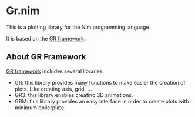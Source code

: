 # Gr.nim
This is a plotting library for the Nim programming language.

It is based on the [GR framework](https://gr-framework.org/).


## About GR Framework
[GR framework](https://gr-framework.org/) includes several libraries:

- GR: this library provides many functions to make easier the creation of plots. Like creating axis, grid, ...
- GR3: this library enables creating 3D animations.
- GRM: this library provides an easy interface in order to create plots with minimum boilerplate.


